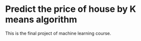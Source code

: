 # Predict the price of house by K means algorithm

This is the final project of machine learning course.

